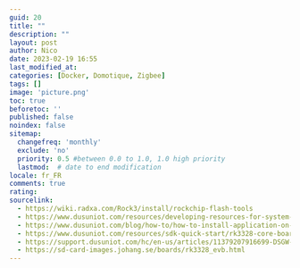 ```yaml
---
guid: 20
title: ""
description: ""
layout: post
author: Nico
date: 2023-02-19 16:55
last_modified_at: 
categories: [Docker, Domotique, Zigbee]
tags: []
image: 'picture.png'
toc: true
beforetoc: ''
published: false
noindex: false
sitemap:
  changefreq: 'monthly'
  exclude: 'no'
  priority: 0.5 #between 0.0 to 1.0, 1.0 high priority
  lastmod:  # date to end modification
locale: fr_FR
comments: true
rating:  
sourcelink:
  - https://wiki.radxa.com/Rock3/install/rockchip-flash-tools
  - https://www.dusuniot.com/resources/developing-resources-for-system-on-module/
  - https://www.dusuniot.com/blog/how-to/how-to-install-application-on-dsgw-210/
  - https://www.dusuniot.com/resources/sdk-quick-start/rk3328-core-board-sdk-quick-start-guide/
  - https://support.dusuniot.com/hc/en-us/articles/11379207916699-DSGW-210
  - https://sd-card-images.johang.se/boards/rk3328_evb.html
---
```

